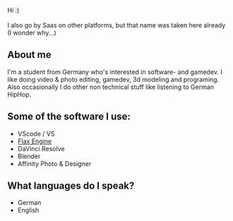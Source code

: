 Hi :)</br></br>
I also go by Saas on other platforms, but that name was taken here already (I wonder why...)
## About me
I'm a student from Germany who's interested in software- and gamedev.
I like doing video & photo editing, gamedev, 3d modeling and programing.
Also occasionally I do other non technical stuff like listening to German HipHop.
## Some of the software I use:
- VScode / VS
- [Flax Engine](https://github.com/FlaxEngine/FlaxEngine/)
- DaVinci Resolve
- Blender
- Affinity Photo & Designer
## What languages do I speak?
- German
- English
